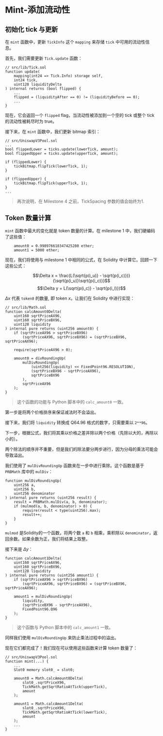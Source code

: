 # Mint-添加流动性

## 初始化 tick 与更新
在 `mint` 函数中，更新 `TickInfo` 这个 `mapping` 来存储 `tick` 中可用的流动性信息。

首先，我们需要更新 `Tick.update` 函数：

```solidity
// src/lib/Tick.sol
function update(
    mapping(int24 => Tick.Info) storage self,
    int24 tick,
    uint128 liquidityDelta
) internal returns (bool flipped) {
    ...
    flipped = (liquidityAfter == 0) != (liquidityBefore == 0);
    ...
}
```

现在，它会返回一个 `flipped` flag，当流动性被添加到一个空的 tick 或整个 tick 的流动性被耗尽时为 true。

接下来，在 `mint` 函数中，我们更新 bitmap 索引：

```solidity
// src/UniswapV3Pool.sol
...
bool flippedLower = ticks.update(lowerTick, amount);
bool flippedUpper = ticks.update(upperTick, amount);

if (flippedLower) {
    tickBitmap.flipTick(lowerTick, 1);
}

if (flippedUpper) {
    tickBitmap.flipTick(upperTick, 1);
}
...
```

> 再次说明，在 Milestone 4 之前，TickSpacing 参数的值会始终为1.

## Token 数量计算

`mint` 函数中最大的变化就是 token 数量的计算。在 milestone 1 中，我们硬编码了这些值：

```solidity
    amount0 = 0.998976618347425280 ether;
    amount1 = 5000 ether;
```

现在，我们将使用与 milestone 1 中相同的公式，在 Solidity 中计算它。回顾一下这些公式：

$$\Delta x = \frac{L(\sqrt{p(i_u)} - \sqrt{p(i_c)})}{\sqrt{p(i_u)}\sqrt{p(i_c)}}$$
$$\Delta y = L(\sqrt{p(i_c)} - \sqrt{p(i_l)})$$

$\Delta x$ 代表 `token0` 的数量, 即 token $x$。让我们在 Solidity 中进行实现：
```solidity
// src/lib/Math.sol
function calcAmount0Delta(
    uint160 sqrtPriceAX96,
    uint160 sqrtPriceBX96,
    uint128 liquidity
) internal pure returns (uint256 amount0) {
    if (sqrtPriceAX96 > sqrtPriceBX96)
        (sqrtPriceAX96, sqrtPriceBX96) = (sqrtPriceBX96, sqrtPriceAX96);

    require(sqrtPriceAX96 > 0);

    amount0 = divRoundingUp(
        mulDivRoundingUp(
            (uint256(liquidity) << FixedPoint96.RESOLUTION),
            (sqrtPriceBX96 - sqrtPriceAX96),
            sqrtPriceBX96
        ),
        sqrtPriceAX96
    );
}
```
> 这个函数的功能与 Python 脚本中的 `calc_amount0` 一致。

第一步是将两个价格排序来保证减法时不会溢出。

接下来，我们将 `liquidity` 转换成 Q64.96 格式的数字，只需要乘以 `2**96`。

下一步，根据公式，我们将其乘以价格之差并除以两个价格（先除以大的，再除以小的）。

两个除法的顺序并不重要，但是我们的除法要分两步进行，因为分母的乘法可能会导致溢出。

我们使用了 `mulDivRoundingUp` 函数来在一步中进行乘除。这个函数是基于 `PRBMath` 库中的 `mulDiv`：

```solidity
function mulDivRoundingUp(
    uint256 a,
    uint256 b,
    uint256 denominator
) internal pure returns (uint256 result) {
    result = PRBMath.mulDiv(a, b, denominator);
    if (mulmod(a, b, denominator) > 0) {
        require(result < type(uint256).max);
        result++;
    }
}
```

`mulmod` 是Solidity的一个函数，将两个数 `a` 和 `b` 相乘，乘积除以 `denominator`，返回余数。如果余数为正，我们将结果上取整。

接下来是 $\Delta y$：
```solidity
function calcAmount1Delta(
    uint160 sqrtPriceAX96,
    uint160 sqrtPriceBX96,
    uint128 liquidity
) internal pure returns (uint256 amount1) {
    if (sqrtPriceAX96 > sqrtPriceBX96)
        (sqrtPriceAX96, sqrtPriceBX96) = (sqrtPriceBX96, sqrtPriceAX96);

    amount1 = mulDivRoundingUp(
        liquidity,
        (sqrtPriceBX96 - sqrtPriceAX96),
        FixedPoint96.Q96
    );
}
```
> 这个函数与 Python 脚本中的 `calc_amount1` 一致。

同样我们使用 `mulDivRoundingUp` 来防止乘法过程中的溢出。

现在它们都完成了！我们现在可以使用这些函数来计算 token 数量了：

```solidity
// src/UniswapV3Pool.sol
function mint(...) {
    ...
    Slot0 memory slot0_ = slot0;

    amount0 = Math.calcAmount0Delta(
        slot0_.sqrtPriceX96,
        TickMath.getSqrtRatioAtTick(upperTick),
        amount
    );

    amount1 = Math.calcAmount1Delta(
        slot0_.sqrtPriceX96,
        TickMath.getSqrtRatioAtTick(lowerTick),
        amount
    );
    ...
}
```
